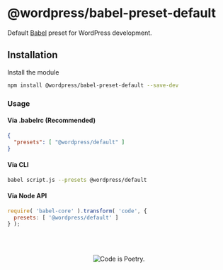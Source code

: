 # @wordpress/babel-preset-default

Default [Babel](https://babeljs.io/) preset for WordPress development.

## Installation

Install the module

```bash
npm install @wordpress/babel-preset-default --save-dev
```

### Usage

#### Via .babelrc (Recommended)

```json
{
  "presets": [ "@wordpress/default" ]
}
```

#### Via CLI

```bash
babel script.js --presets @wordpress/default
```

#### Via Node API

```js
require( 'babel-core' ).transform( 'code', {
  presets: [ '@wordpress/default' ]
} );
```

<br/><br/><p align="center"><img src="https://s.w.org/style/images/codeispoetry.png?1" alt="Code is Poetry." /></p>
